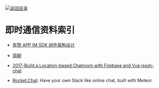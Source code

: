 [![返回目录](https://parg.co/UGo)](https://parg.co/b4z) 
 
 


# 即时通信资料索引

* [有赞 APP IM SDK 组件架构设计](http://tech.youzan.com/you-zan-im-sdk-ke-hu-duan-she-ji/)

* [简聊](https://github.com/jianliaoim/talk-os)

- [2017-Build a Location-based Chatroom with Firebase and Vue.js](https://parg.co/bLH)[ssh-chat](https://github.com/shazow/ssh-chat)

- [Rocket.Chat](https://github.com/RocketChat/Rocket.Chat): Have your own Slack like online chat, built with Meteor.
